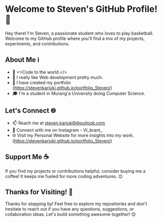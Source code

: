  # Welcome to Steven's GitHub Profile! 👋


Hey there! I'm Steven, a passionate student who loves to play basketball. Welcome to my GitHub profile where you'll find a mix of my projects, experiments, and contributions.

## About Me ℹ️

- 🌟 <>Code to the world.</>
- 💼 I really like Web development pretty much.
- 🚀 I have created my portfolio (https://stevenkariuki.github.io/portfolio_Steven/)
- 🎓 I'm a student in Murang'a University doing Computer Science.



## Let's Connect 🌐

- 📫 Reach me at steven.kariuki9@outlook.com
- 💬 Connect with me on Instagram - VI_brant_
- 🌐 Visit my Personal Website for more insights into my work. (https://stevenkariuki.github.io/portfolio_Steven/)

## Support Me ☕

If you find my projects or contributions helpful, consider buying me a coffee! It keeps me fueled for more coding adventures. 😉

## Thanks for Visiting! 🙌

Thanks for stopping by! Feel free to explore my repositories and don't hesitate to reach out if you have any questions, suggestions, or collaboration ideas. Let's build something awesome together! 😊
